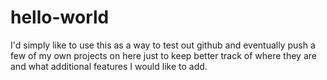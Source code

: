 # hello-world

I'd simply like to use this as a way to test out github and eventually push a few of my own projects on here just to keep better track of where they are and what additional features I would like to add.
